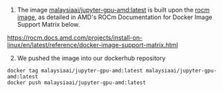 
1. The image [malaysiaai/jupyter-gpu-amd:latest](https://hub.docker.com/repository/docker/malaysiaai/jupyter-gpu-amd/general) is built upon the [rocm image](https://hub.docker.com/layers/rocm/pytorch/rocm5.7_ubuntu22.04_py3.10_pytorch_2.0.1/images/sha256-21df283b1712f3d73884b9bc4733919374344ceacb694e8fbc2c50bdd3e767ee), as detailed in AMD's ROCm Documentation for Docker Image Support Matrix below.

https://rocm.docs.amd.com/projects/install-on-linux/en/latest/reference/docker-image-support-matrix.html

2. We pushed the image into our dockerhub repository
```
docker tag malaysiaai/jupyter-gpu-amd:latest malaysiaai/jupyter-gpu-amd:latest
docker push malaysiaai/jupyter-gpu-amd:latest
```
